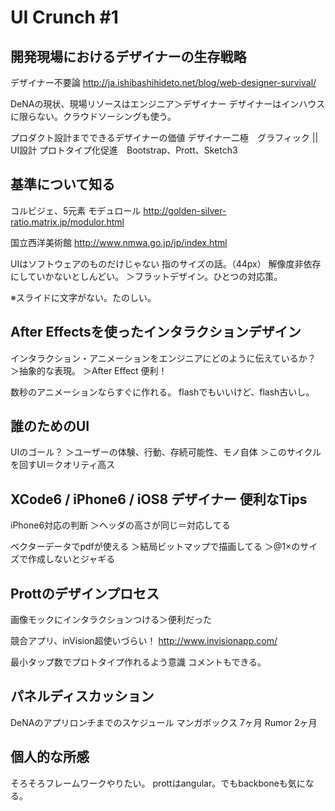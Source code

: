 # UI Crunch #1

## 開発現場におけるデザイナーの生存戦略

デザイナー不要論
http://ja.ishibashihideto.net/blog/web-designer-survival/

DeNAの現状、現場リソースはエンジニア＞デザイナー
デザイナーはインハウスに限らない。クラウドソーシングも使う。

プロダクト設計までできるデザイナーの価値
デザイナー二極　グラフィック || UI設計
プロトタイプ化促進　Bootstrap、Prott、Sketch3

## 基準について知る

コルビジェ、5元素
モデュロール
http://golden-silver-ratio.matrix.jp/modulor.html

国立西洋美術館
http://www.nmwa.go.jp/jp/index.html

UIはソフトウェアのものだけじゃない
指のサイズの話。（44px）
解像度非依存にしていかないとしんどい。
＞フラットデザイン。ひとつの対応策。

※スライドに文字がない。たのしい。

## After Effectsを使ったインタラクションデザイン

インタラクション・アニメーションをエンジニアにどのように伝えているか？
＞抽象的な表現。
＞After Effect 便利！

数秒のアニメーションならすぐに作れる。
flashでもいいけど、flash古いし。

## 誰のためのUI

UIのゴール？
＞ユーザーの体験、行動、存続可能性、モノ自体
＞このサイクルを回すUI＝クオリティ高ス

## XCode6 / iPhone6 / iOS8 デザイナー 便利なTips

iPhone6対応の判断
＞ヘッダの高さが同じ＝対応してる

ベクターデータでpdfが使える
＞結局ビットマップで描画してる
＞@1×のサイズで作成しないとジャギる

## Prottのデザインプロセス

画像モックにインタラクションつける＞便利だった

競合アプリ、inVision超使いづらい！
http://www.invisionapp.com/

最小タップ数でプロトタイプ作れるよう意識
コメントもできる。

## パネルディスカッション

DeNAのアプリロンチまでのスケジュール
マンガボックス 7ヶ月
Rumor 2ヶ月

## 個人的な所感

そろそろフレームワークやりたい。
prottはangular。でもbackboneも気になる。